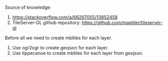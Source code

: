 Source of knowledge:

1. https://stackoverflow.com/a/66267055/13852458 
2. TileServer-GL github repository: https://github.com/maptiler/tileserver-gl

Before all we need to create mbtiles for each layer.

1. Use ogr2ogr to create geojson for each layer.
2. Use tippecanoe to create mbtiles for each layer from geojson.